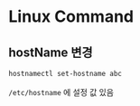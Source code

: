 # Linux Command

## hostName 변경

```bash
hostnamectl set-hostname abc
```

```/etc/hostname``` 에 설정 값 있음